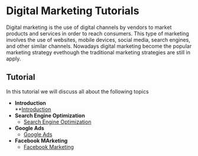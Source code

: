 # Digital Marketing Tutorials
Digital marketing is the use of digital channels by vendors to market products and services in order to reach consumers. This type of marketing involves the use of websites, mobile devices, social media, search engines, and other similar channels. Nowadays digital marketing become the popular marketing strategy evethough the traditional marketing strategies are still in apply.
## Tutorial 
In this tutorial we will discuss all about the following topics

* **Introduction**  
    **[Introduction](https://github.com/ethioclicks/Marketing-Tutorials/blob/master/Introduction%20To%20DigitalMarketing.md)
* **Search Engine Optimization** 
    * [Search Engine Optimization](https://github.com/ethioclicks/Marketing-Tutorials/blob/master/Search%20Engine%20optimization.md)
* **Google Ads** 
    * [Google Ads](https://github.com/ethioclicks/Marketing-Tutorials/blob/master/Google%20Ads.md)
* **Facebook MArketing** 
    * [Facebook Marketing](https://github.com/ethioclicks/Marketing-Tutorials/blob/master/FaceBook%20Marketing.md)
